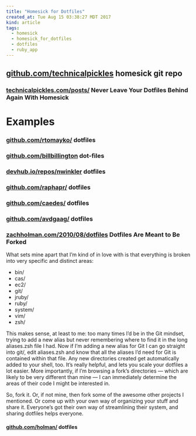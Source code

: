 ```yaml
---
title: "Homesick for Dotfiles"
created_at: Tue Aug 15 03:38:27 MDT 2017
kind: article
tags:
  - homesick
  - homesick_for_dotfiles
  - dotfiles
  - ruby_app
---
```


<h2>
  <a href="https://github.com/technicalpickles/homesick" target="_blank">github.com/technicalpickles</a>
  homesick git repo
</h2>

<h3>
  <a href="http://technicalpickles.com/posts/never-leave-your-dotfiles-behind-again-with-homesick" target="_blank">technicalpickles.com/posts/</a>
  Never Leave Your Dotfiles Behind Again With Homesick
</h3>

<h1>Examples</h1>

<h3>
  <a href="https://github.com/rtomayko/dotfiles" target="_blank">github.com/rtomayko/</a>
  dotfiles
</h3>

<h3>
  <a href="https://github.com/billbillington/dot-files" target="_blank">github.com/billbillington</a>
  dot-files
</h3>

<h3>
  <a href="https://devhub.io/repos/nwinkler-dotfiles" target="_blank">devhub.io/repos/nwinkler</a>
  dotfiles
</h3>

<h3>
  <a href="https://github.com/raphapr/dotfiles" target="_blank">github.com/raphapr/</a>
  dotfiles
</h3>

<h3>
  <a href="https://github.com/caedes/dotfiles" target="_blank">github.com/caedes/</a>
  dotfiles
</h3>

<h3>
  <a href="https://github.com/avdgaag/dotfiles" target="_blank">github.com/avdgaag/</a>
  dotfiles
</h3>

<h3>
  <a href="https://zachholman.com/2010/08/dotfiles-are-meant-to-be-forked/" target="_blank">zachholman.com/2010/08/dotfiles</a>
  Dotfiles Are Meant to Be Forked
</h3>

What sets mine apart that I’m kind of in love with is that everything
is broken into very specific and distinct areas:

<ul>
  <li>bin/</li>
  <li>cas/</li>
  <li>ec2/</li>
  <li>git/</li>
  <li>jruby/</li>
  <li>ruby/</li>
  <li>system/</li>
  <li>vim/</li>
  <li>zsh/</li>
</ul>

This makes sense, at least to me: too many times I’d be in the Git
mindset, trying to add a new alias but never remembering where to find
it in the long aliases.zsh file I had. Now if I’m adding a new alias
for Git I can go straight into git/, edit aliases.zsh and know that all
the aliases I’d need for Git is contained within that file. Any new
directories created get automatically added to your shell, too. It’s
really helpful, and lets you scale your dotfiles a lot easier. More
importantly, if I’m browsing a fork’s directories — which are
likely to be very different than mine — I can immediately determine
the areas of their code I might be interested in.

So, fork it. Or, if not mine, then fork some of the awesome other projects
I mentioned. Or come up with your own way of organizing your stuff and
share it. Everyone’s got their own way of streamlining their system,
and sharing dotfiles helps everyone.

<h4>
  <a href="https://github.com/holman/dotfiles" target="_blank">github.com/holman/</a>
  dotfiles
</h4>

<!--
html boilerplate
<a href="" target="_blank"></a>
<a name=""></a>
<img src="" width="400px">
<ul>
  <li></li>
</ul>
<pre>
</pre>
<pre><code>
</code></pre>
<math xmlns='http://www.w3.org/1998/Math/MathML' display='block'>
</math>
-->
